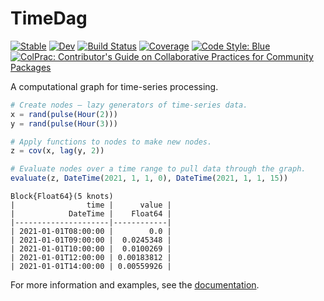 # TimeDag

[![Stable](https://img.shields.io/badge/docs-stable-blue.svg)](https://invenia.github.io/TimeDag.jl/stable)
[![Dev](https://img.shields.io/badge/docs-dev-blue.svg)](https://invenia.github.io/TimeDag.jl/dev)
[![Build Status](https://github.com/invenia/TimeDag.jl/workflows/CI/badge.svg)](https://github.com/invenia/TimeDag.jl/actions)
[![Coverage](https://codecov.io/gh/invenia/TimeDag.jl/branch/main/graph/badge.svg?token=NpXA7RCBxc)](https://codecov.io/gh/invenia/TimeDag.jl)
[![Code Style: Blue](https://img.shields.io/badge/code%20style-blue-4495d1.svg)](https://github.com/invenia/BlueStyle)
[![ColPrac: Contributor's Guide on Collaborative Practices for Community Packages](https://img.shields.io/badge/ColPrac-Contributor's%20Guide-blueviolet)](https://github.com/SciML/ColPrac)

A computational graph for time-series processing.

```julia
# Create nodes — lazy generators of time-series data.
x = rand(pulse(Hour(2)))
y = rand(pulse(Hour(3)))

# Apply functions to nodes to make new nodes.
z = cov(x, lag(y, 2))

# Evaluate nodes over a time range to pull data through the graph.
evaluate(z, DateTime(2021, 1, 1, 0), DateTime(2021, 1, 1, 15))
```

```
Block{Float64}(5 knots)
|                time |      value |
|            DateTime |    Float64 |
|---------------------|------------|
| 2021-01-01T08:00:00 |        0.0 |
| 2021-01-01T09:00:00 |  0.0245348 |
| 2021-01-01T10:00:00 |  0.0100269 |
| 2021-01-01T12:00:00 | 0.00183812 |
| 2021-01-01T14:00:00 | 0.00559926 |
```

For more information and examples, see the [documentation](https://invenia.github.io/TimeDag.jl/stable).